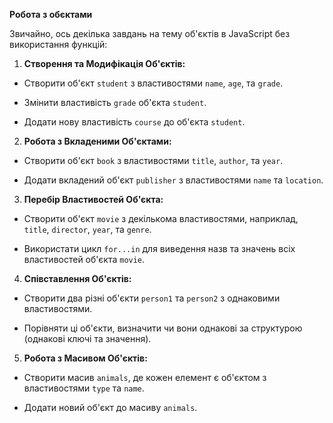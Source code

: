 **Робота з обєктами**

Звичайно, ось декілька завдань на тему об'єктів в JavaScript без використання функцій:

1. **Створення та Модифікація Об'єктів:**

- Створити об'єкт `student` з властивостями `name`, `age`, та `grade`.

- Змінити властивість `grade` об'єкта `student`.

- Додати нову властивість `course` до об'єкта `student`.

2. **Робота з Вкладеними Об'єктами:**

- Створити об'єкт `book` з властивостями `title`, `author`, та `year`.

- Додати вкладений об'єкт `publisher` з властивостями `name` та `location`.

3. **Перебір Властивостей Об'єкта:**

- Створити об'єкт `movie` з декількома властивостями, наприклад, `title`, `director`, `year`, та `genre`.

- Використати цикл `for...in` для виведення назв та значень всіх властивостей об'єкта `movie`.

4. **Співставлення Об'єктів:**

- Створити два різні об'єкти `person1` та `person2` з однаковими властивостями.

- Порівняти ці об'єкти, визначити чи вони однакові за структурою (однакові ключі та значення).

5. **Робота з Масивом Об'єктів:**

- Створити масив `animals`, де кожен елемент є об'єктом з властивостями `type` та `name`.

- Додати новий об'єкт до масиву `animals`.